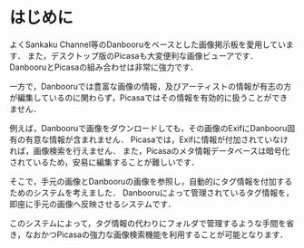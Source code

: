 # はじめに
よくSankaku Channel等のDanbooruをベースとした画像掲示板を愛用しています．
また，デスクトップ版のPicasaも大変便利な画像ビューアです．
DanbooruとPicasaの組み合わせは非常に強力です．

一方で，Danbooruでは豊富な画像の情報，及びアーティストの情報が有志の方が編集しているのに関わらず，Picasaではその情報を有効的に扱うことができません．

例えば，Danbooruで画像をダウンロードしても，その画像のExifにDanbooru固有の有意な情報が含まれません．
Picasaでは，Exifに情報が付加されていなければ，画像検索を行えません．
また，Picasaのメタ情報データベースは暗号化されているため，安易に編集することが難しいです．

そこで，手元の画像とDanbooruの画像を参照し，自動的にタグ情報を付加するためのシステムを考えました．
Danbooruによって管理されているタグ情報を，即座に手元の画像へ反映させるシステムです．

このシステムによって，タグ情報の代わりにフォルダで管理するような手間を省き，なおかつPicasaの強力な画像検索機能を利用することが可能となります．